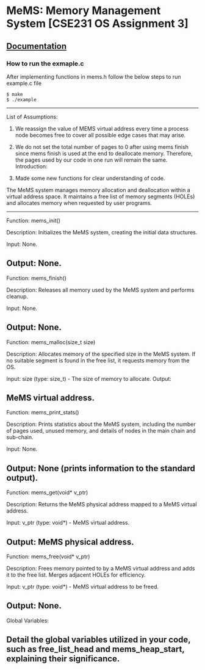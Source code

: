 # MeMS: Memory Management System [CSE231 OS Assignment 3]
[Documentation](https://docs.google.com/document/d/1Gs9kC3187lLrinvK1SueTc8dHCJ0QP43eRlrCRlXiCY/edit?usp=sharing)
---

### How to run the exmaple.c
After implementing functions in mems.h follow the below steps to run example.c file
```
$ make
$ ./example
```
----------------------------------------------------------------------------------------------------
List of Assumptions:

1. We reassign the value of MEMS virtual address every time a process node becomes free to cover all possible edge cases that may arise.

2. We do not set the total number of pages to 0 after using mems finish since mems finish is used at the end to deallocate memory. Therefore, the pages used by our code in one run will remain the same.
Introduction:

3. Made some new functions for clear understanding of code. 

The MeMS system manages memory allocation and deallocation within a virtual address space.
It maintains a free list of memory segments (HOLEs) and allocates memory when requested by user programs.

----------------------------------------------------------------------------------------------------
Function: mems_init()

Description:
Initializes the MeMS system, creating the initial data structures.

Input:
None.

Output:
None.
---------------------------------------------------------------------------------------------------
Function: mems_finish()

Description:
Releases all memory used by the MeMS system and performs cleanup.

Input:
None.

Output:
None.
---------------------------------------------------------------------------------------------------
Function: mems_malloc(size_t size)

Description:
Allocates memory of the specified size in the MeMS system. If no suitable segment is found in the free list, it requests memory from the OS.

Input:
size (type: size_t) - The size of memory to allocate.
Output:

MeMS virtual address.
---------------------------------------------------------------------------------------------------
Function: mems_print_stats()

Description:
Prints statistics about the MeMS system, including the number of pages used, unused memory, and details of nodes in the main chain and sub-chain.

Input:
None.

Output:
None (prints information to the standard output).
---------------------------------------------------------------------------------------------------
Function: mems_get(void* v_ptr)

Description:
Returns the MeMS physical address mapped to a MeMS virtual address.

Input:
v_ptr (type: void*) - MeMS virtual address.

Output:
MeMS physical address.
---------------------------------------------------------------------------------------------------
Function: mems_free(void* v_ptr)

Description:
Frees memory pointed to by a MeMS virtual address and adds it to the free list. Merges adjacent HOLEs for efficiency.

Input:
v_ptr (type: void*) - MeMS virtual address to be freed.

Output:
None.
---------------------------------------------------------------------------------------------------
Global Variables:

Detail the global variables utilized in your code, such as free_list_head and mems_heap_start, explaining their significance.
---------------------------------------------------------------------------------------------------


